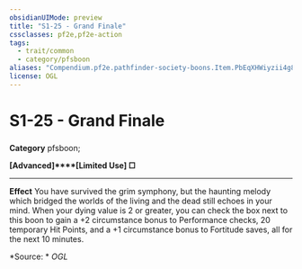 ```yaml
---
obsidianUIMode: preview
title: "S1-25 - Grand Finale"
cssclasses: pf2e,pf2e-action
tags:
  - trait/common
  - category/pfsboon
aliases: "Compendium.pf2e.pathfinder-society-boons.Item.PbEqXHWiyzii4g8T"
license: OGL
---
```

# S1-25 - Grand Finale

### 

**Category** pfsboon; 




**\[Advanced\]****\[Limited Use\] □**

* * *

**Effect** You have survived the grim symphony, but the haunting melody which bridged the worlds of the living and the dead still echoes in your mind. When your dying value is 2 or greater, you can check the box next to this boon to gain a +2 circumstance bonus to Performance checks, 20 temporary Hit Points, and a +1 circumstance bonus to Fortitude saves, all for the next 10 minutes.

*Source: *
*OGL*